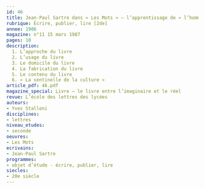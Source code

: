 ```yaml
---
id: 46
title: Jean-Paul Sartre dans « Les Mots » – l’apprentissage de « l’homme de livres »
rubrique: Écrire, publier, lire [2de]
annee: 1986
magazine: n°11 15 mars 1987
pages: 10
description: 
  1. L’approche du livre
  2. L’usage du livre
  3. Le domicile du livre
  4. La fabrication du livre
  5. Le contenu du livre
  6. « La sentinelle de la culture »
article_pdf: 46.pdf
magazine_special: Livre – le livre entre l’imaginaire et le réel
revue: L’école des lettres des lycées
auteurs:
- Yves Stalloni
disciplines:
- lettres
niveau_etudes:
- seconde
oeuvres:
- Les Mots
ecrivains:
- Jean-Paul Sartre
programmes:
- objet d’étude - écrire, publier, lire
siecles:
- 20e siècle
---
```


